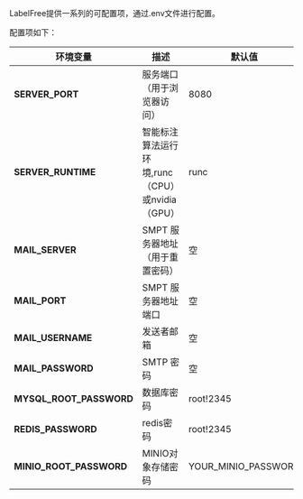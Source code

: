 LabelFree提供一系列的可配置项，通过.env文件进行配置。

配置项如下：

| 环境变量                | 描述                                            | 默认值              | 可能值       |
| ----------------------- | ----------------------------------------------- | ------------------- | ------------ |
| **SERVER_PORT**         | 服务端口（用于浏览器访问）                      | 8080                | 数字         |
| **SERVER_RUNTIME**      | 智能标注算法运行环境,runc（CPU）或nvidia（GPU） | runc                | runc，nvidia |
| **MAIL_SERVER**         | SMPT 服务器地址（用于重置密码）                 | 空                  | 任意         |
| **MAIL_PORT**           | SMPT 服务器地址端口                             | 空                  | 任意         |
| **MAIL_USERNAME**       | 发送者邮箱                                      | 空                  | 任意         |
| **MAIL_PASSWORD**       | SMTP 密码                                       | 空                  | 任意         |
| **MYSQL_ROOT_PASSWORD** | 数据库密码                                      | root!2345           | 任意         |
| **REDIS_PASSWORD**      | redis密码                                       | root!2345           | 任意         |
| **MINIO_ROOT_PASSWORD** | MINIO对象存储密码                               | YOUR_MINIO_PASSWORD | 任意         |


